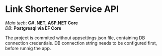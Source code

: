 <h1>Link Shortener Service API</h1>

_Main tech_: **C# .NET, ASP.NET Core** <br>
_DB_: **Postgresql via EF Core**


The project is commited without appsettings.json file, containing DB connection credentials.
DB connection string needs to be configured first, before runnig the app.
